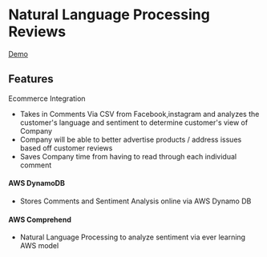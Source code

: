 # Natural Language Processing Reviews

[Demo](https://vessel-nlp.herokuapp.com/")

## Features
Ecommerce Integration
- Takes in Comments Via CSV from Facebook,instagram and analyzes the customer's language and sentiment to determine customer's view of Company
- Company will be able to better advertise products / address issues based off customer reviews
- Saves Company time from having to read through each individual comment 

#### AWS DynamoDB

- Stores Comments and Sentiment Analysis online via AWS Dynamo DB

#### AWS Comprehend

- Natural Language Processing to analyze sentiment via ever learning AWS model

